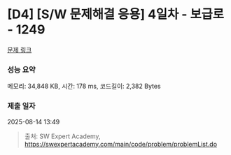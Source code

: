 # [D4] [S/W 문제해결 응용] 4일차 - 보급로 - 1249 

[문제 링크](https://swexpertacademy.com/main/code/problem/problemDetail.do?contestProbId=AV15QRX6APsCFAYD) 

### 성능 요약

메모리: 34,848 KB, 시간: 178 ms, 코드길이: 2,382 Bytes

### 제출 일자

2025-08-14 13:49



> 출처: SW Expert Academy, https://swexpertacademy.com/main/code/problem/problemList.do